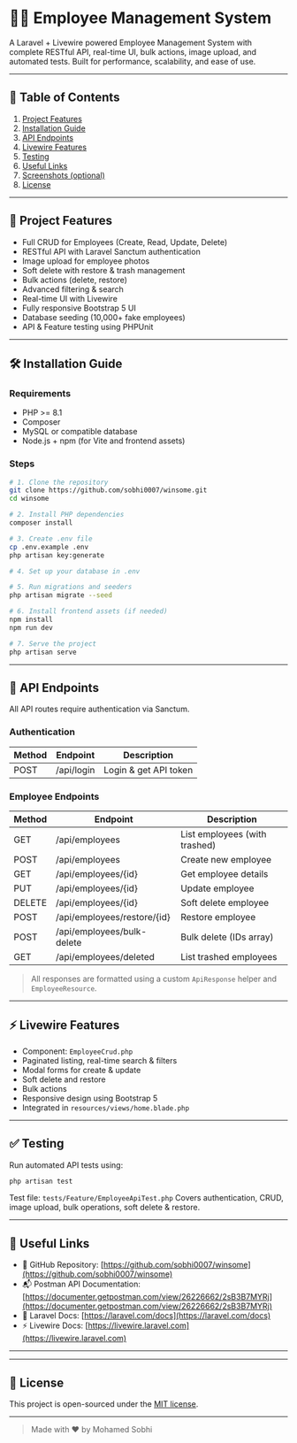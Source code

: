 # 🧑‍💼 Employee Management System

A Laravel + Livewire powered Employee Management System with complete RESTful API, real-time UI, bulk actions, image upload, and automated tests. Built for performance, scalability, and ease of use.

---

## 📌 Table of Contents

1. [Project Features](#-project-features)
2. [Installation Guide](#-installation-guide)
3. [API Endpoints](#-api-endpoints)
4. [Livewire Features](#-livewire-features)
5. [Testing](#-testing)
6. [Useful Links](#-useful-links)
7. [Screenshots (optional)](#-screenshots)
8. [License](#-license)

---

## 🚀 Project Features

- Full CRUD for Employees (Create, Read, Update, Delete)
- RESTful API with Laravel Sanctum authentication
- Image upload for employee photos
- Soft delete with restore & trash management
- Bulk actions (delete, restore)
- Advanced filtering & search
- Real-time UI with Livewire
- Fully responsive Bootstrap 5 UI
- Database seeding (10,000+ fake employees)
- API & Feature testing using PHPUnit

---

## 🛠️ Installation Guide

### Requirements

- PHP >= 8.1
- Composer
- MySQL or compatible database
- Node.js + npm (for Vite and frontend assets)

### Steps

```bash
# 1. Clone the repository
git clone https://github.com/sobhi0007/winsome.git
cd winsome

# 2. Install PHP dependencies
composer install

# 3. Create .env file
cp .env.example .env
php artisan key:generate

# 4. Set up your database in .env

# 5. Run migrations and seeders
php artisan migrate --seed

# 6. Install frontend assets (if needed)
npm install
npm run dev

# 7. Serve the project
php artisan serve
```

---

## 🔐 API Endpoints

All API routes require authentication via Sanctum.

### Authentication

| Method | Endpoint   | Description           |
| ------ | ---------- | --------------------- |
| POST   | /api/login | Login & get API token |

### Employee Endpoints

| Method | Endpoint                    | Description                   |
| ------ | --------------------------- | ----------------------------- |
| GET    | /api/employees              | List employees (with trashed) |
| POST   | /api/employees              | Create new employee           |
| GET    | /api/employees/{id}         | Get employee details          |
| PUT    | /api/employees/{id}         | Update employee               |
| DELETE | /api/employees/{id}         | Soft delete employee          |
| POST   | /api/employees/restore/{id} | Restore employee              |
| POST   | /api/employees/bulk-delete  | Bulk delete (IDs array)       |
| GET    | /api/employees/deleted      | List trashed employees        |

> All responses are formatted using a custom `ApiResponse` helper and `EmployeeResource`.

---

## ⚡ Livewire Features

- Component: `EmployeeCrud.php`
- Paginated listing, real-time search & filters
- Modal forms for create & update
- Soft delete and restore
- Bulk actions
- Responsive design using Bootstrap 5
- Integrated in `resources/views/home.blade.php`

---

## ✅ Testing

Run automated API tests using:

```bash
php artisan test
```

Test file: `tests/Feature/EmployeeApiTest.php`
Covers authentication, CRUD, image upload, bulk operations, soft delete & restore.

---

## 🔗 Useful Links

- 📁 GitHub Repository: [https://github.com/sobhi0007/winsome](https://github.com/sobhi0007/winsome)
- 📬 Postman API Documentation: [https://documenter.getpostman.com/view/26226662/2sB3B7MYRj](https://documenter.getpostman.com/view/26226662/2sB3B7MYRj)
- 🧪 Laravel Docs: [https://laravel.com/docs](https://laravel.com/docs)
- ⚡ Livewire Docs: [https://livewire.laravel.com](https://livewire.laravel.com)

---

---

## 📄 License

This project is open-sourced under the [MIT license](LICENSE).

---

> Made with ❤️ by Mohamed Sobhi
